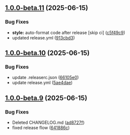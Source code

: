 ## [1.0.0-beta.11](https://github.com/thevladbog/cider-code-app/compare/v1.0.0-beta.10...v1.0.0-beta.11) (2025-06-15)


### Bug Fixes

* **style:** auto-format code after release [skip ci] ([c5f49c9](https://github.com/thevladbog/cider-code-app/commit/c5f49c93459bb54c6f1525aa527d1c67c60ffc9f))
* updated release.yml ([913cbd3](https://github.com/thevladbog/cider-code-app/commit/913cbd3906cc36d3e3215f303c8f6e3b479074a5))

## [1.0.0-beta.10](https://github.com/thevladbog/cider-code-app/compare/v1.0.0-beta.9...v1.0.0-beta.10) (2025-06-15)

### Bug Fixes

- update .releaserc.json ([66105e0](https://github.com/thevladbog/cider-code-app/commit/66105e06e05273f19e4044ab3f370596b89a5d55))
- update release.yml ([5ae4dae](https://github.com/thevladbog/cider-code-app/commit/5ae4daed9fa80bbb75b1ab7661e9996bbcec33d8))

## [1.0.0-beta.9](https://github.com/thevladbog/cider-code-app/compare/v1.0.0-beta.8...v1.0.0-beta.9) (2025-06-15)

### Bug Fixes

- Deleted CHANGELOG.md ([ad8727f](https://github.com/thevladbog/cider-code-app/commit/ad8727fdf16e321ae8f6d18129edec05bcfa0d2e))
- fixed release flow ([641886c](https://github.com/thevladbog/cider-code-app/commit/641886c3b08c205ae895b025808ead2a5c9376a4))
